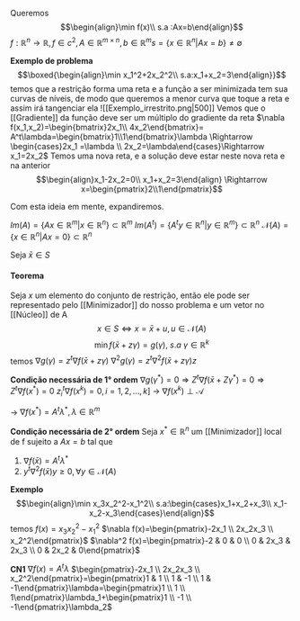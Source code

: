 Queremos $$\begin{align}\min f(x)\\ s.a :Ax=b\end{align}$$
$\displaystyle f:\mathbb{R}^{n}\to\mathbb{R},f\in c^2, A\in \mathbb{R}^{m\times n}, b\in \mathbb{R}^{m} s=\{x\in \mathbb{R}^n|Ax=b\}\neq \emptyset$ 

 **Exemplo de problema**
 $$\boxed{\begin{align}\min x_1^2+2x_2^2\\ s.a:x_1+x_2=3\end{align}}$$
 temos que a restrição forma uma reta e a função a ser minimizada tem sua curvas de níveis, de modo que queremos a menor curva que toque a reta e assim irá tangenciar ela
 ![[Exemplo_irrestrito.png|500]]
 Vemos que o [[Gradiente]] da função deve ser um múltiplo do gradiente da reta
 $\nabla f(x_1,x_2)=\begin{bmatrix}2x_1\\ 4x_2\end{bmatrix}= A^t\lambda=\begin{bmatrix}1\\1\end{bmatrix}\lambda \Rightarrow \begin{cases}2x_1 =\lambda \\ 2x_2=\lambda\end{cases}\Rightarrow x_1=2x_2$
Temos uma nova reta, e a solução deve estar neste nova reta e na anterior
$$\begin{align}x_1-2x_2=0\\ x_1+x_2=3\end{align} \Rightarrow x=\begin{pmatrix}2\\1\end{pmatrix}$$

Com esta ideia em mente, expandiremos.

$Im(A) = \{Ax\in \mathbb{R}^m |x\in \mathbb{R}^n\} \subset \mathbb{R}^m$
$Im(A^{t})= \{ A^ty\in \mathbb{R}^n |y\in \mathbb{R}^m\} \subset \mathbb{R}^n$
$\mathscr{N}(A) =\{ x\in \mathbb{R}^n | Ax=0\} \subset \mathbb{R}^n$   

Seja $\bar x\in S$ 

#### Teorema
Seja $x$ um elemento do conjunto de restrição, então ele pode ser representado pelo [[Minimizador]] do nosso problema  e um vetor no [[Núcleo]] de A
$$x \in S \Leftrightarrow x=\bar x +u, u\in \mathscr{N}(A)$$
$$\min f(\bar x +z\gamma)=g(\gamma), ~s.a~ \gamma \in \mathbb{R}^k$$
temos 
$\nabla g(\gamma)=z^t\nabla f(\bar x +z\gamma)$ 
$\nabla^2 g(\gamma) =z^t\nabla^2 f(\bar x + z\gamma)z$

**Condição necessária de 1° ordem**
$\nabla g(\gamma^*)=0 \Rightarrow Z^t\nabla f(\bar x +Z\gamma^*)=0\Rightarrow Z^t\nabla f(x^*)=0$
$z_i^t \nabla f(x^k)=0,i=1,2,...,k$] -> $\nabla f(x^k)\perp \mathscr{A}$ 

-> $\nabla f(x^*)=A^t\lambda^*, \lambda \in \mathbb{R}^m$ 

**Condição necessária de 2° ordem**
Seja $x^*\in \mathbb{R}^n$ um [[Minimizador]] local de f sujeito a $Ax=b$ tal que
1. $\nabla f(\bar x)=A^t\lambda^*$
2. $y^t\nabla^2 f(\bar x)y\geq 0, \forall y\in \mathscr{N}(A)$


**Exemplo**
$$\begin{align}\min x_3x_2^2-x_1^2\\ s.a:\begin{cases}x_1+x_2+x_3\\ x_1-x_2-x_3\end{cases}\end{align}$$
temos $f(x)=x_3x_2^2-x_1^2$
$\nabla f(x)=\begin{pmatrix}-2x_1 \\ 2x_2x_3 \\ x_2^2\end{pmatrix}$
$\nabla^2 f(x)=\begin{pmatrix}-2 & 0 & 0 \\ 0 & 2x_3 & 2x_3 \\ 0 & 2x_2 & 0\end{pmatrix}$

**CN1**
$\nabla f(x) = A^t\lambda$
$\begin{pmatrix}-2x_1 \\ 2x_2x_3 \\ x_2^2\end{pmatrix}=\begin{pmatrix}1 & 1 \\ 1 & -1 \\ 1 & -1\end{pmatrix}\lambda=\begin{pmatrix}1 \\ 1 \\ 1\end{pmatrix}\lambda_1+\begin{pmatrix}1 \\ -1 \\ -1\end{pmatrix}\lambda_2$
